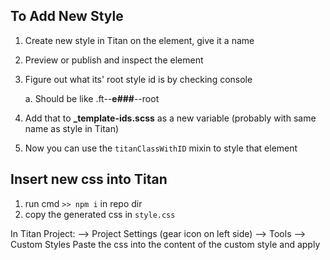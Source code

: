 ## To Add New Style

1. Create new style in Titan on the element, give it a name
2. Preview or publish and inspect the element
3. Figure out what its' root style id is by checking console
   
    a. Should be like .ft--<b>e###</b>--root
   
5. Add that to <b>_template-ids.scss</b> as a new variable (probably with same name as style in Titan)
6. Now you can use the `titanClassWithID` mixin to style that element

## Insert new css into Titan

1. run cmd `>> npm i` in repo dir
2. copy the generated css in `style.css`

In Titan Project:
--> Project Settings (gear icon on left side)
   --> Tools
     --> Custom Styles
       Paste the css into the content of the custom style and apply
   
